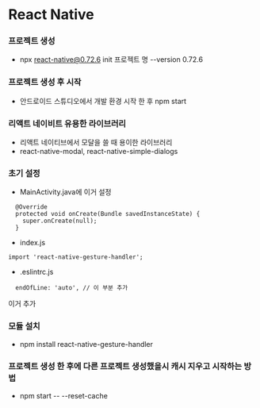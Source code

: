 # React Native

### 프로젝트 생성

- npx react-native@0.72.6 init 프로젝트 명 --version 0.72.6

### 프로젝트 생성 후 시작

- 안드로이드 스튜디오에서 개발 환경 시작 한 후 npm start

### 리액트 네이비트 유용한 라이브러리

- 리액트 네이티브에서 모달을 쓸 때 용이한 라이브러리
- react-native-modal, react-native-simple-dialogs

### 초기 설정

- MainActivity.java에 이거 설정

```
  @Override
  protected void onCreate(Bundle savedInstanceState) {
    super.onCreate(null);
  }

```

- index.js

```
import 'react-native-gesture-handler';
```

- .eslintrc.js

```
  endOfLine: 'auto', // 이 부분 추가

```

이거 추가

### 모듈 설치

- npm install react-native-gesture-handler

### 프로젝트 생성 한 후에 다른 프로젝트 생성했을시 캐시 지우고 시작하는 방법

- npm start -- --reset-cache
